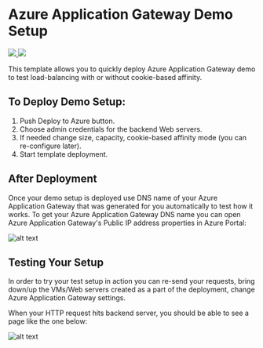 # Azure Application Gateway Demo Setup

<a href="https://portal.azure.com/#create/Microsoft.Template/uri/https%3A%2F%2Fraw.githubusercontent.com%2Fsidinwillis%2Fazure-quickstart-templates%2Fmaster%2Fapplication-gateway-demo-setup%2Fazuredeploy.json" target="_blank">
    <img src="http://azuredeploy.net/deploybutton.png"/>
</a>
<a href="http://armviz.io/#/?load=https%3A%2F%2Fraw.githubusercontent.com%2FAzure%2Fazure-quickstart-templates%2Fmaster%2Fapplication-gateway-demo-setup%2Fazuredeploy.json" target="_blank">
    <img src="http://armviz.io/visualizebutton.png"/>
</a>

This template allows you to quickly deploy Azure Application Gateway demo to test load-balancing with or without cookie-based affinity.

## To Deploy Demo Setup:

1. Push Deploy to Azure button.
2. Choose admin credentials for the backend Web servers.
3. If needed change size, capacity, cookie-based affinity mode (you can re-configure later).
4. Start template deployment.


## After Deployment

Once your demo setup is deployed use DNS name of your Azure Application Gateway that was generated for you automatically to test how it works.
To get your Azure Application Gateway DNS name you can open Azure Application Gateway's Public IP address properties in Azure Portal:

![alt text](images/appgwdnsname.png "Demo Application Gateway FQDN in Azure Portal")


## Testing Your Setup

In order to try your test setup in action you can re-send your requests, bring down/up the VMs/Web servers created as a part of the deployment, change Azure Application Gateway settings.

When your HTTP request hits backend server, you should be able to see a page like the one below:

![alt text](images/serverhit.png "Backend server response")




